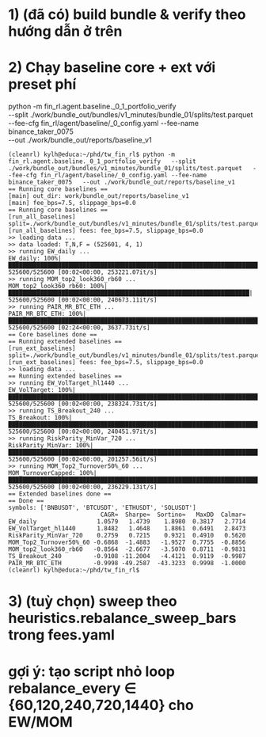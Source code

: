 # 1) (đã có) build bundle & verify theo hướng dẫn ở trên

# 2) Chạy baseline core + ext với preset phí
python -m fin_rl.agent.baseline._0_1_portfolio_verify \
  --split ./work/bundle_out/bundles/v1_minutes/bundle_01/splits/test.parquet \
  --fee-cfg fin_rl/agent/baseline/_0_config.yaml --fee-name binance_taker_0075 \
  --out ./work/bundle_out/reports/baseline_v1


```
(cleanrl) kylh@educa:~/phd/tw_fin_rl$ python -m fin_rl.agent.baseline._0_1_portfolio_verify   --split ./work/bundle_out/bundles/v1_minutes/bundle_01/splits/test.parquet   --fee-cfg fin_rl/agent/baseline/_0_config.yaml --fee-name binance_taker_0075   --out ./work/bundle_out/reports/baseline_v1
== Running core baselines ==
[main] out_dir: work/bundle_out/reports/baseline_v1
[main] fee_bps=7.5, slippage_bps=0.0
== Running core baselines ==
[run_all_baselines] split=./work/bundle_out/bundles/v1_minutes/bundle_01/splits/test.parquet
[run_all_baselines] fees: fee_bps=7.5, slippage_bps=0.0
>> loading data ...
>> data loaded: T,N,F = (525601, 4, 1)
>> running EW_daily ...
EW_daily: 100%|█████████████████████████████████████████████████████████████████████████████████| 525600/525600 [00:02<00:00, 253221.07it/s]
>> running MOM_top2_look360_rb60 ...
MOM_top2_look360_rb60: 100%|████████████████████████████████████████████████████████████████████| 525600/525600 [00:02<00:00, 240673.11it/s]
>> running PAIR_MR_BTC_ETH ...
PAIR_MR_BTC_ETH: 100%|████████████████████████████████████████████████████████████████████████████| 525600/525600 [02:24<00:00, 3637.73it/s]
== Core baselines done ==
== Running extended baselines ==
[run_ext_baselines] split=./work/bundle_out/bundles/v1_minutes/bundle_01/splits/test.parquet
[run_ext_baselines] fees: fee_bps=7.5, slippage_bps=0.0
>> loading data ...
== Running extended baselines ==
>> running EW_VolTarget_hl1440 ...
EW_VolTarget: 100%|█████████████████████████████████████████████████████████████████████████████| 525600/525600 [00:02<00:00, 238324.73it/s]
>> running TS_Breakout_240 ...
TS_Breakout: 100%|██████████████████████████████████████████████████████████████████████████████| 525600/525600 [00:02<00:00, 240451.97it/s]
>> running RiskParity_MinVar_720 ...
RiskParity_MinVar: 100%|████████████████████████████████████████████████████████████████████████| 525600/525600 [00:02<00:00, 201257.56it/s]
>> running MOM_Top2_Turnover50%_60 ...
MOM_TurnoverCapped: 100%|███████████████████████████████████████████████████████████████████████| 525600/525600 [00:02<00:00, 236229.13it/s]
== Extended baselines done ==
== Done ==
symbols: ['BNBUSDT', 'BTCUSDT', 'ETHUSDT', 'SOLUSDT']
                          CAGR≈  Sharpe≈  Sortino≈   MaxDD  Calmar≈
EW_daily                 1.0579   1.4739    1.8980  0.3817   2.7714
EW_VolTarget_hl1440      1.8482   1.4648    1.8861  0.6491   2.8473
RiskParity_MinVar_720    0.2759   0.7215    0.9321  0.4910   0.5620
MOM_Top2_Turnover50%_60 -0.6868  -1.4883   -1.9527  0.7755  -0.8856
MOM_top2_look360_rb60   -0.8564  -2.6677   -3.5070  0.8711  -0.9831
TS_Breakout_240         -0.9108 -11.2004   -4.4121  0.9119  -0.9987
PAIR_MR_BTC_ETH         -0.9998 -49.2587  -43.3233  0.9998  -1.0000
(cleanrl) kylh@educa:~/phd/tw_fin_rl$ 

```




# 3) (tuỳ chọn) sweep theo heuristics.rebalance_sweep_bars trong fees.yaml
# gợi ý: tạo script nhỏ loop rebalance_every ∈ {60,120,240,720,1440} cho EW/MOM
